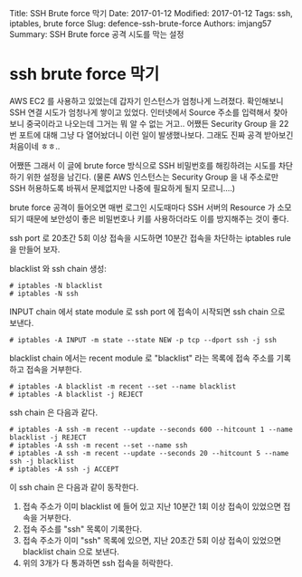 Title: SSH Brute force 막기
Date: 2017-01-12
Modified: 2017-01-12
Tags: ssh, iptables, brute force
Slug: defence-ssh-brute-force
Authors: imjang57
Summary: SSH Brute force 공격 시도를 막는 설정

# ssh brute force 막기

AWS EC2 를 사용하고 있었는데 갑자기 인스턴스가 엄청나게 느려졌다. 확인해보니 SSH 연결 시도가 엄청나게 쌓이고 있었다. 인터넷에서 Source 주소를 입력해서 찾아보니 중국이라고 나오는데 그거는 뭐 알 수 없는 거고.. 어쨌든 Security Group 을 22번 포트에 대해 그냥 다 열어놨더니 이런 일이 발생했나보다. 그래도 진짜 공격 받아보긴 처음이네 ㅎㅎ..

어쨌뜬 그래서 이 글에 brute force 방식으로 SSH 비밀번호를 해킹하려는 시도를 차단하기 위한 설정을 남긴다. (물론 AWS 인스턴스는 Security Group 을 내 주소로만 SSH 허용하도록 바꿔서 문제없지만 나중에 필요하게 될지 모르니....)

brute force 공격이 들어오면 매번 로그인 시도때마다 SSH 서버의 Resource 가 소모되기 때문에 보안성이 좋은 비밀번호나 키를 사용하더라도 이를 방지해주는 것이 좋다.

ssh port 로 20초간 5회 이상 접속을 시도하면 10분간 접속을 차단하는 iptables rule 을 만들어 보자.

blacklist 와 ssh chain 생성:

```
# iptables -N blacklist
# iptables -N ssh
```

INPUT chain 에서 state module 로 ssh port 에 접속이 시작되면 ssh chain 으로 보낸다.

```
# iptables -A INPUT -m state --state NEW -p tcp --dport ssh -j ssh
```

blacklist chain 에서는 recent module 로 "blacklist" 라는 목록에 접속 주소를 기록하고 접속을 거부한다.

```
# iptables -A blacklist -m recent --set --name blacklist
# iptables -A blacklist -j REJECT
```

ssh chain 은 다음과 같다.

```
# iptables -A ssh -m recent --update --seconds 600 --hitcount 1 --name blacklist -j REJECT
# iptables -A ssh -m recent --set --name ssh
# iptables -A ssh -m recent --update --seconds 20 --hitcount 5 --name ssh -j blacklist
# iptables -A ssh -j ACCEPT
```

이 ssh chain 은 다음과 같이 동작한다.

1. 접속 주소가 이미 blacklist 에 들어 있고 지난 10분간 1회 이상 접속이 있었으면 접속을 거부한다.
2. 접속 주소를 "ssh" 목록이 기록한다.
3. 접속 주소가 이미 "ssh" 목록에 있으면, 지난 20초간 5회 이상 접속이 있었으면 blacklist chain 으로 보낸다.
4. 위의 3개가 다 통과하면 ssh 접속을 허락한다.

